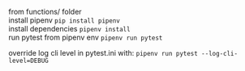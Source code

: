 from functions/ folder  
install pipenv `pip install pipenv`  
install dependencies `pipenv install`  
run pytest from pipenv env `pipenv run pytest`  

override log cli level in pytest.ini with: `pipenv run pytest --log-cli-level=DEBUG`  